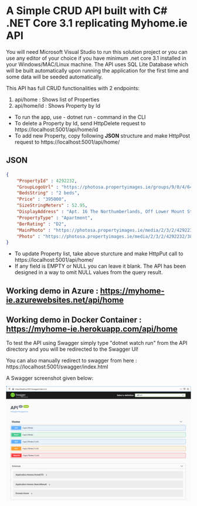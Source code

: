 ﻿# A Simple CRUD API built with C# .NET Core 3.1 replicating Myhome.ie API

You will need Microsoft Visual Studio to run this solution project or you can use any editor of your choice if you have minimum .net core 3.1 installed in your Windows/MAC/Linux machine. The API uses SQL Lite Database which will be built automatically upon running the application for the first time and some data will be seeded automatically.

This API has full CRUD functionalities with 2 endpoints: 
1. api/home : Shows list of Properties
2. api/home/id : Shows Property by Id

- To run the app, use - dotnet run - command in the CLI
- To delete a Property by Id, send HttpDelete request to https://localhost:5001/api/home/id
- To add new Property, copy following **JSON** structure and make HttpPost request to https://localhost:5001/api/home/

JSON
----

```json
{
    "PropertyId" : 4292232,
    "GroupLogoUrl" : "https://photosa.propertyimages.ie/groups/9/0/4/6409/logo.jpg",
    "BedsString" : "2 beds",
    "Price" : "395000",
    "SizeStringMeters" : 52.95,
    "DisplayAddress" : "Apt. 16 The Northumberlands, Off Lower Mount Street, Dublin 2",
    "PropertyType" : "Apartment",
    "BerRating" : "D2",
    "MainPhoto" : "https://photosa.propertyimages.ie/media/2/3/2/4292232/38e98b8e-645f-4adf-8e57-f927e5769840_l.jpg",
    "Photo" : "https://photosa.propertyimages.ie/media/2/3/2/4292232/38e98b8e-645f-4adf-8e57-f927e5769840_l.jpg,https://photosa.propertyimages.ie/media/2/3/2/4292232/e0c4c2c8-6a61-4fda-b5a8-59edc32060b6_l.jpg,https://photosa.propertyimages.ie/media/2/3/2/4292232/b5ce3372-d71c-4897-91dc7c5b4ce21c17_l.jpg"
}
```
- To update Property list, take above sturcture and make HttpPut call to https://localhost:5001/api/home/
- If any field is EMPTY or NULL you can leave it blank. The API has been designed in a way to omit NULL values from the query result.

Working demo in Azure : https://myhome-ie.azurewebsites.net/api/home
---
Working demo in Docker Container : https://myhome-ie.herokuapp.com/api/home
---

To test the API using Swagger simply type "dotnet watch run" from the API directory and you will be redirected to the Swagger UI!

You can also manually redirect to swagger from here : https://localhost:5001/swagger/index.html

A Swagger screenshot given below:

![Console App output](https://github.com/ashrafulhaque89/myhome.ie/blob/master/Swagger.png)
